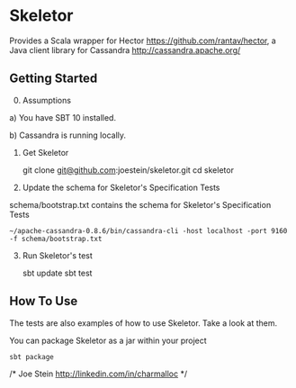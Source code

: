 Skeletor
========

Provides a Scala wrapper for Hector https://github.com/rantav/hector, a Java client library for Cassandra http://cassandra.apache.org/

Getting Started
---------------

0) Assumptions

  a) You have SBT 10 installed. 

  b) Cassandra is running locally. 

1) Get Skeletor

	git clone git@github.com:joestein/skeletor.git
	cd skeletor

2) Update the schema for Skeletor's Specification Tests

schema/bootstrap.txt contains the schema for Skeletor's Specification Tests

	~/apache-cassandra-0.8.6/bin/cassandra-cli -host localhost -port 9160 -f schema/bootstrap.txt

3) Run Skeletor's test
	
	sbt update
	sbt test

How To Use
----------

The tests are also examples of how to use Skeletor.  Take a look at them.

You can package Skeletor as a jar within your project

	sbt package

/*
Joe Stein
http://linkedin.com/in/charmalloc
*/